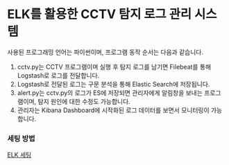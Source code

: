# ELK를 활용한 CCTV 탐지 로그 관리 시스템
사용된 프로그래밍 언어는 파이썬이며, 프로그램 동작 순서는 다음과 같습니다.
1. cctv.py는 CCTV 프로그램이며 실행 후 탐지 로그를 남기면 Filebeat를 통해 Logstash로 로그를 전달합니다.
2. Logstash로 전달된 로그는 구문 분석을 통해 Elastic Search에 저장됩니다.
3. alert.py는 cctv.py의 로그가 ES에 저장되면 관리자에게 알림창을 보내는 프로그램이며, 탐지 원인에 대한 수정도 가능합니다.
4. 관리자는 Kibana Dashboard에 시작화된 로그 데이터를 보면서 모니터링이 가능합니다.

### 세팅 방법
[ELK 세팅](https://github.com/heisyoung/ELK-Project/blob/master/CCTV/ELK%20%EC%84%B8%ED%8C%85.md)
